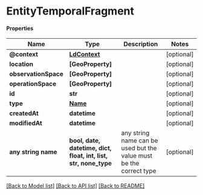 # EntityTemporalFragment

#### Properties
Name | Type | Description | Notes
------------ | ------------- | ------------- | -------------
**@context** | [**LdContext**](LdContext.md) |  | [optional] 
**location** | **[GeoProperty]** |  | [optional] 
**observationSpace** | **[GeoProperty]** |  | [optional] 
**operationSpace** | **[GeoProperty]** |  | [optional] 
**id** | **str** |  | [optional] 
**type** | [**Name**](Name.md) |  | [optional] 
**createdAt** | **datetime** |  | [optional] 
**modifiedAt** | **datetime** |  | [optional] 
**any string name** | **bool, date, datetime, dict, float, int, list, str, none_type** | any string name can be used but the value must be the correct type | [optional]

[[Back to Model list]](../README.md#documentation-for-models) [[Back to API list]](../README.md#documentation-for-api-endpoints) [[Back to README]](../README.md)

